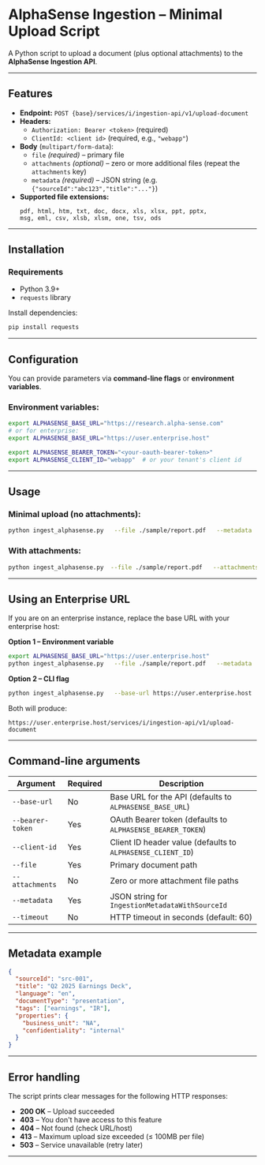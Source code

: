 # AlphaSense Ingestion – Minimal Upload Script

A Python script to upload a document (plus optional attachments) to the **AlphaSense Ingestion API**.

---

## Features

- **Endpoint:** `POST {base}/services/i/ingestion-api/v1/upload-document`
- **Headers:**
  - `Authorization: Bearer <token>` (required)
  - `ClientId: <client id>` (required, e.g., `"webapp"`)
- **Body** (`multipart/form-data`):
  - `file` *(required)* – primary file
  - `attachments` *(optional)* – zero or more additional files (repeat the `attachments` key)
  - `metadata` *(required)* – JSON string (e.g. `{"sourceId":"abc123","title":"..."}`)
- **Supported file extensions:**
  ```
  pdf, html, htm, txt, doc, docx, xls, xlsx, ppt, pptx,
  msg, eml, csv, xlsb, xlsm, one, tsv, ods
  ```

---

## Installation

### Requirements
- Python 3.9+
- `requests` library

Install dependencies:
```bash
pip install requests
```

---

## Configuration

You can provide parameters via **command-line flags** or **environment variables**.

### Environment variables:
```bash
export ALPHASENSE_BASE_URL="https://research.alpha-sense.com"
# or for enterprise:
export ALPHASENSE_BASE_URL="https://user.enterprise.host"

export ALPHASENSE_BEARER_TOKEN="<your-oauth-bearer-token>"
export ALPHASENSE_CLIENT_ID="webapp"  # or your tenant's client id
```

---

## Usage

### Minimal upload (no attachments):
```bash
python ingest_alphasense.py   --file ./sample/report.pdf   --metadata '{"sourceId":"src-001","title":"Q2 Earnings Deck"}'
```

### With attachments:
```bash
python ingest_alphasense.py  --file ./sample/report.pdf   --attachments ./sample/report_tables.xlsx ./sample/images.zip   --metadata '{"sourceId":"src-001","title":"Q2 Earnings Deck","tags":["demo","internal"]}'
```

---

## Using an Enterprise URL

If you are on an enterprise instance, replace the base URL with your enterprise host:

**Option 1 – Environment variable**
```bash
export ALPHASENSE_BASE_URL="https://user.enterprise.host"
python ingest_alphasense.py   --file ./sample/report.pdf   --metadata '{"sourceId":"src-001","title":"Enterprise Test"}'
```

**Option 2 – CLI flag**
```bash
python ingest_alphasense.py   --base-url https://user.enterprise.host   --file ./sample/report.pdf   --metadata '{"sourceId":"src-001","title":"Enterprise Test"}'
```

Both will produce:
```
https://user.enterprise.host/services/i/ingestion-api/v1/upload-document
```

---

## Command-line arguments

| Argument         | Required | Description |
|------------------|----------|-------------|
| `--base-url`     | No       | Base URL for the API (defaults to `ALPHASENSE_BASE_URL`) |
| `--bearer-token` | Yes      | OAuth Bearer token (defaults to `ALPHASENSE_BEARER_TOKEN`) |
| `--client-id`    | Yes      | Client ID header value (defaults to `ALPHASENSE_CLIENT_ID`) |
| `--file`         | Yes      | Primary document path |
| `--attachments`  | No       | Zero or more attachment file paths |
| `--metadata`     | Yes      | JSON string for `IngestionMetadataWithSourceId` |
| `--timeout`      | No       | HTTP timeout in seconds (default: 60) |

---

## Metadata example

```json
{
  "sourceId": "src-001",
  "title": "Q2 2025 Earnings Deck",
  "language": "en",
  "documentType": "presentation",
  "tags": ["earnings", "IR"],
  "properties": {
    "business_unit": "NA",
    "confidentiality": "internal"
  }
}
```

---

## Error handling

The script prints clear messages for the following HTTP responses:

- **200 OK** – Upload succeeded
- **403** – You don't have access to this feature
- **404** – Not found (check URL/host)
- **413** – Maximum upload size exceeded (≤ 100MB per file)
- **503** – Service unavailable (retry later)

---